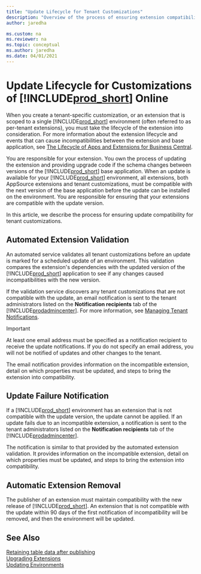 ```yaml
---
title: "Update Lifecycle for Tenant Customizations"
description: "Overview of the process of ensuring extension compatibility with update versions"
author: jaredha

ms.custom: na
ms.reviewer: na
ms.topic: conceptual
ms.author: jaredha
ms.date: 04/01/2021
---
```


# Update Lifecycle for Customizations of [!INCLUDE[prod_short](../developer/includes/prod_short.md)] Online

When you create a tenant-specific customization, or an extension that is scoped to a single [!INCLUDE[prod_short](../developer/includes/prod_short.md)] environment (often referred to as per-tenant extensions), you must take the lifecycle of the extension into consideration. For more information about the extension lifecycle and events that can cause incompatibilities between the extension and base application, see [The Lifecycle of Apps and Extensions for Business Central](devenv-app-life-cycle.md). 

You are responsible for your extension. You own the process of updating the extension and providing upgrade code if the schema changes between versions of the [!INCLUDE[prod_short](../developer/includes/prod_short.md)] base application. When an update is available for your [!INCLUDE[prod_short](../developer/includes/prod_short.md)] environment, all extensions, both AppSource extensions and tenant customizations, must be compatible with the next version of the base application before the update can be installed on the environment. You are responsible for ensuring that your extensions are compatible with the update version.

In this article, we describe the process for ensuring update compatibility for tenant customizations.

## Automated Extension Validation

An automated service validates all tenant customizations before an update is marked for a scheduled update of an environment. This validation compares the extension's dependencies with the updated version of the [!INCLUDE[prod_short](../developer/includes/prod_short.md)] application to see if any changes caused incompatibilities with the new version.

If the validation service discovers any tenant customizations that are not compatible with the update, an email notification is sent to the tenant administrators listed on the **Notification recipients** tab of the [!INCLUDE[prodadmincenter](../developer/includes/prodadmincenter.md)]. For more information, see [Managing Tenant Notifications](../administration/tenant-admin-center-notifications.md).

> [!IMPORTANT]
> At least one email address must be specified as a notification recipient to receive the update notifications. If you do not specify an email address, you will not be notified of updates and other changes to the tenant.

The email notification provides information on the incompatible extension, detail on which properties must be updated, and steps to bring the extension into compatibility.

## Update Failure Notification

If a [!INCLUDE[prod_short](../developer/includes/prod_short.md)] environment has an extension that is not compatible with the update version, the update cannot be applied. If an update fails due to an incompatible extension, a notification is sent to the tenant administrators listed on the **Notification recipients** tab of the [!INCLUDE[prodadmincenter](../developer/includes/prodadmincenter.md)].  

The notification is similar to that provided by the automated extension validation. It provides information on the incompatible extension, detail on which properties must be updated, and steps to bring the extension into compatibility.

## Automatic Extension Removal

The publisher of an extension must maintain compatibility with the new release of [!INCLUDE[prod_short](../developer/includes/prod_short.md)]. An extension that is not compatible with the update within 90 days of the first notification of incompatibility will be removed, and then the environment will be updated.

## See Also

[Retaining table data after publishing](devenv-retaining-data-after-publishing.md)  
[Upgrading Extensions](devenv-upgrading-extensions.md)  
[Updating Environments](../administration/tenant-admin-center-update-management.md)  

